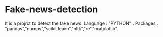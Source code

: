 # Fake-news-detection
It is a projrct to detect the fake news. Language : "PYTHON" . Packages : "pandas","numpy","scikit learn","nltk","re","matplotlib".

